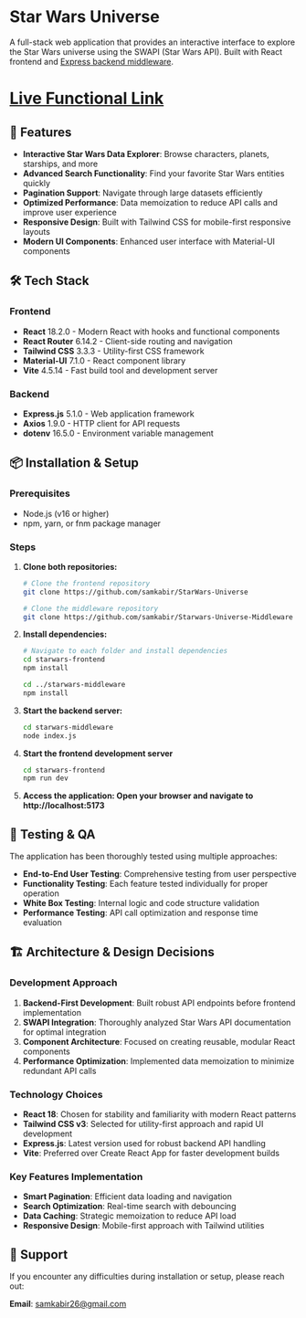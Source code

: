 # Star Wars Universe

A full-stack web application that provides an interactive interface to explore the Star Wars universe using the SWAPI (Star Wars API). Built with React frontend and [Express backend middleware](https://github.com/samkabir/Starwars-Universe-Middleware).

# [Live Functional Link](https://starwars-universe-middleware.vercel.app/)

## 🚀 Features

- **Interactive Star Wars Data Explorer**: Browse characters, planets, starships, and more
- **Advanced Search Functionality**: Find your favorite Star Wars entities quickly
- **Pagination Support**: Navigate through large datasets efficiently  
- **Optimized Performance**: Data memoization to reduce API calls and improve user experience
- **Responsive Design**: Built with Tailwind CSS for mobile-first responsive layouts
- **Modern UI Components**: Enhanced user interface with Material-UI components

## 🛠️ Tech Stack

### Frontend
- **React** 18.2.0 - Modern React with hooks and functional components
- **React Router** 6.14.2 - Client-side routing and navigation
- **Tailwind CSS** 3.3.3 - Utility-first CSS framework
- **Material-UI** 7.1.0 - React component library
- **Vite** 4.5.14 - Fast build tool and development server

### Backend
- **Express.js** 5.1.0 - Web application framework
- **Axios** 1.9.0 - HTTP client for API requests
- **dotenv** 16.5.0 - Environment variable management

## 📦 Installation & Setup

### Prerequisites
- Node.js (v16 or higher)
- npm, yarn, or fnm package manager

### Steps

1. **Clone both repositories:**
   ```bash
   # Clone the frontend repository
   git clone https://github.com/samkabir/StarWars-Universe
   
   # Clone the middleware repository
   git clone https://github.com/samkabir/Starwars-Universe-Middleware
   ```

2. **Install dependencies:**
   ```bash
   # Navigate to each folder and install dependencies
   cd starwars-frontend
   npm install

   cd ../starwars-middleware
   npm install
   ```

3. **Start the backend server:**
   ```bash
   cd starwars-middleware
   node index.js
   ```

4. **Start the frontend development server**
   ```bash
   cd starwars-frontend
   npm run dev
   ```

4. **Access the application: Open your browser and navigate to http://localhost:5173**

## 🧪 Testing & QA

The application has been thoroughly tested using multiple approaches:

- **End-to-End User Testing**: Comprehensive testing from user perspective
- **Functionality Testing**: Each feature tested individually for proper operation
- **White Box Testing**: Internal logic and code structure validation
- **Performance Testing**: API call optimization and response time evaluation

## 🏗️ Architecture & Design Decisions

### Development Approach
1. **Backend-First Development**: Built robust API endpoints before frontend implementation
2. **SWAPI Integration**: Thoroughly analyzed Star Wars API documentation for optimal integration
3. **Component Architecture**: Focused on creating reusable, modular React components
4. **Performance Optimization**: Implemented data memoization to minimize redundant API calls

### Technology Choices
- **React 18**: Chosen for stability and familiarity with modern React patterns
- **Tailwind CSS v3**: Selected for utility-first approach and rapid UI development
- **Express.js**: Latest version used for robust backend API handling
- **Vite**: Preferred over Create React App for faster development builds

### Key Features Implementation
- **Smart Pagination**: Efficient data loading and navigation
- **Search Optimization**: Real-time search with debouncing
- **Data Caching**: Strategic memoization to reduce API load
- **Responsive Design**: Mobile-first approach with Tailwind utilities

## 🤝 Support

If you encounter any difficulties during installation or setup, please reach out:

**Email**: samkabir26@gmail.com
  
